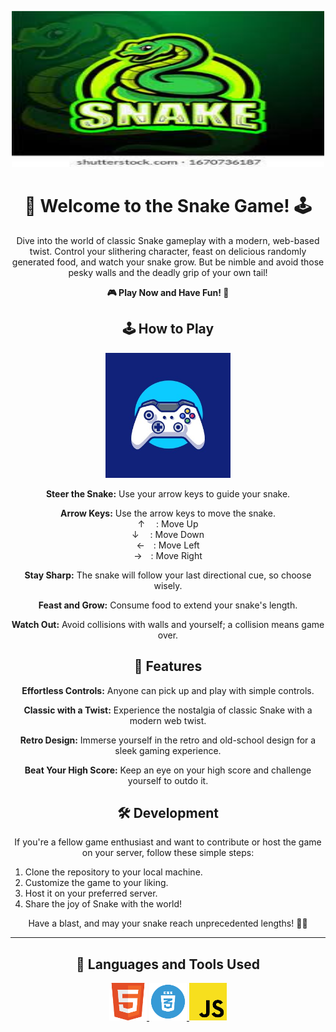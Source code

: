 <p align="center">
  <img src="logo.jpg" alt="Snake Game Banner" width="500" height="250">
</p>

<h1 align="center"><b>🐍 Welcome to the Snake Game! 🕹️</b></h1>

<p align="center">
  Dive into the world of classic Snake gameplay with a modern, web-based twist. Control your slithering character, feast on delicious randomly generated food, and watch your snake grow. But be nimble and avoid those pesky walls and the deadly grip of your own tail!
</p>

<p align="center">
  <a href="https://snakegame-y.vercel.app/" style="animation: rainbow 5s infinite; text-decoration: none;"><b>🎮 Play Now and Have Fun! 🎉</b></a>
</p>

<h2 align="center">🕹️ How to Play</h2>

<p align="center">
  <img src="game_control.jpg" alt="Snake Game Controls" width="200" height="200">
</p>

<p align="center">
  <b>Steer the Snake:</b> Use your arrow keys to guide your snake.
</p>

<p align="center">
  <b>Arrow Keys:</b> Use the arrow keys to move the snake.
  <br>
  ↑ &emsp;: Move Up
  <br>
  ↓ &emsp;: Move Down
  <br>
  ←&emsp;: Move Left
  <br>
  →&emsp;: Move Right
</p>

<p align="center">
  <b>Stay Sharp:</b> The snake will follow your last directional cue, so choose wisely.
</p>

<p align="center">
  <b>Feast and Grow:</b> Consume food to extend your snake's length.
</p>

<p align="center">
  <b>Watch Out:</b> Avoid collisions with walls and yourself; a collision means game over.
</p>

<h2 align="center">🌟 Features</h2>

<p align="center">
  <b>Effortless Controls:</b> Anyone can pick up and play with simple controls.
</p>

<p align="center">
  <b>Classic with a Twist:</b> Experience the nostalgia of classic Snake with a modern web twist.
</p>

<p align="center">
  <b>Retro Design:</b> Immerse yourself in the retro and old-school design for a sleek gaming experience.
</p>

<p align="center">
  <b>Beat Your High Score:</b> Keep an eye on your high score and challenge yourself to outdo it.
</p>

<h2 align="center">🛠️ Development</h2>

<p align="center">
  If you're a fellow game enthusiast and want to contribute or host the game on your server, follow these simple steps:
</p>

<ol>
  <li>Clone the repository to your local machine.</li>
  <li>Customize the game to your liking.</li>
  <li>Host it on your preferred server.</li>
  <li>Share the joy of Snake with the world!</li>
</ol>

<p align="center">
  Have a blast, and may your snake reach unprecedented lengths! 🍎🐍
</p>

***

<h2 align="center">🚀 Languages and Tools Used</h2>

<p align="center"> 
  <a href="https://www.w3schools.com/css/" target="_blank" rel="noreferrer"> <img src="HTML5.png" alt="html5" width="60" height="60"/> </a> 
  <a href="https://www.w3.org/html/" target="_blank" rel="noreferrer"> <img src="css.png" alt="css" width="60" height="60"/> </a> 
  <a href="https://developer.mozilla.org/en-US/docs/Web/JavaScript" target="_blank" rel="noreferrer"> <img src="Javascript.png" alt="javascript" width="60" height="60"/> </a> 
</p>
